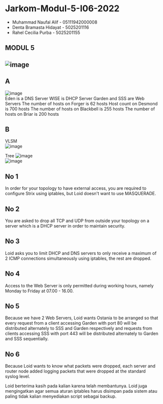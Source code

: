 # Jarkom-Modul-5-I06-2022

- Muhammad Naufal Alif - 05111942000008
- Denta Bramasta Hidayat - 5025201116
- Rahel Cecilia Purba - 5025201155

MODUL 5
---
![image](https://user-images.githubusercontent.com/112471006/206718270-9d967a1a-984b-455e-af8d-36f28db16aef.png)
---

## A
![image](https://user-images.githubusercontent.com/112471006/206860750-c20ed1d3-75ef-43ef-9ea7-a23c7c7f3449.png)
<br>Eden is a DNS Server
WISE is DHCP Server
Garden and SSS are Web Servers
The number of hosts on Forger is 62 hosts
Host count on Desmond is 700 hosts
The number of hosts on Blackbell is 255 hosts
The number of hosts on Briar is 200 hosts

## B
VLSM <br>
![image](https://user-images.githubusercontent.com/112471006/206860780-ca471ddc-1ea0-4e0e-bcf5-bea1f2eee331.png)

Tree
![image](https://user-images.githubusercontent.com/112471006/206860866-ae6e3ea8-468b-485a-b376-6c400625b563.png) <br>
![image](https://user-images.githubusercontent.com/112471006/206860860-45b2ad85-5f00-4f73-b624-547b30f32f7a.png)




## No 1
In order for your topology to have external access, you are required to configure Strix using iptables, but Loid doesn't want to use MASQUERADE.

## No 2
You are asked to drop all TCP and UDP from outside your topology on a server which is a DHCP server in order to maintain security.

## No 3
Loid asks you to limit DHCP and DNS servers to only receive a maximum of 2 ICMP connections simultaneously using iptables, the rest are dropped.

## No 4
Access to the Web Server is only permitted during working hours, namely Monday to Friday at 07.00 - 16.00.

## No 5
Because we have 2 Web Servers, Loid wants Ostania to be arranged so that every request from a client accessing Garden with port 80 will be distributed alternately to SSS and Garden respectively and requests from clients accessing SSS with port 443 will be distributed alternately to Garden and SSS sequentially.

## No 6
Because Loid wants to know what packets were dropped, each server and router node added logging packets that were dropped at the standard syslog level.

Loid berterima kasih pada kalian karena telah membantunya. Loid juga mengingatkan agar semua aturan iptables harus disimpan pada sistem atau paling tidak kalian menyediakan script sebagai backup.
